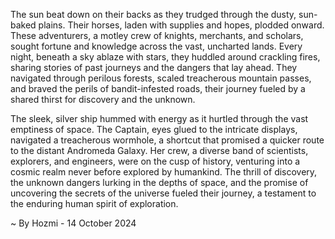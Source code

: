 
The sun beat down on their backs as they trudged through the dusty, sun-baked plains. Their horses, laden with supplies and hopes, plodded onward. These adventurers, a motley crew of knights, merchants, and scholars, sought fortune and knowledge across the vast, uncharted lands. Every night, beneath a sky ablaze with stars, they huddled around crackling fires, sharing stories of past journeys and the dangers that lay ahead. They navigated through perilous forests, scaled treacherous mountain passes, and braved the perils of bandit-infested roads, their journey fueled by a shared thirst for discovery and the unknown.

The sleek, silver ship hummed with energy as it hurtled through the vast emptiness of space. The Captain, eyes glued to the intricate displays, navigated a treacherous wormhole, a shortcut that promised a quicker route to the distant Andromeda Galaxy. Her crew, a diverse band of scientists, explorers, and engineers, were on the cusp of history, venturing into a cosmic realm never before explored by humankind. The thrill of discovery, the unknown dangers lurking in the depths of space, and the promise of uncovering the secrets of the universe fueled their journey, a testament to the enduring human spirit of exploration. 

~ By Hozmi - 14 October 2024
